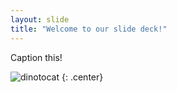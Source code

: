 ```yaml
---
layout: slide
title: "Welcome to our slide deck!"
---
```


Caption this!

![dinotocat](https://octodex.github.com/images/dinotocat.png)
{: .center}
